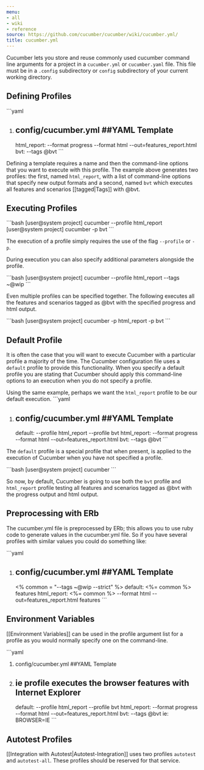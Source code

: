 ```yaml
---
menu:
- all
- wiki
- reference
source: https://github.com/cucumber/cucumber/wiki/cucumber.yml/
title: cucumber.yml
---
```


Cucumber lets you store and reuse commonly used cucumber command line arguments for a project in a <code>cucumber.yml</code> or <code>cucumber.yaml</code> file. This file must be in a <code>.config</code> subdirectory or <code>config</code> subdirectory of your current working directory.

Defining Profiles
-----------------

\`\`\`yaml

1.  config/cucumber.yml
    \#\#YAML Template
    ---
    html\_report: --format progress --format html --out=features\_report.html
    bvt: --tags @bvt
    \`\`\`

Defining a template requires a name and then the command-line options that you want to execute with this profile. The example above generates two profiles: the first, named <code>html\_report</code>, with a list of command-line options that specify new output formats and a second, named <code>bvt</code> which executes all features and scenarios \[\[tagged|Tags\]\] with @bvt.

Executing Profiles
------------------

\`\`\`bash
\[user@system project\] cucumber --profile html\_report
\[user@system project\] cucumber -p bvt
\`\`\`

The execution of a profile simply requires the use of the flag <code>--profile</code> or <code>-p</code>.

During execution you can also specify additional parameters alongside the profile.

\`\`\`bash
\[user@system project\] cucumber --profile html\_report --tags ~@wip
\`\`\`

Even multiple profiles can be specified together. The following executes all the features and scenarios tagged as @bvt with the specified progress and html output.

\`\`\`bash
\[user@system project\] cucumber -p html\_report -p bvt
\`\`\`

Default Profile
---------------

It is often the case that you will want to execute Cucumber with a particular profile a majority of the time. The Cucumber configuration file uses a <code>default</code> profile to provide this functionality. When you specify a default profile you are stating that Cucumber should apply this command-line options to an execution when you do not specify a profile.

Using the same example, perhaps we want the <code>html\_report</code> profile to be our default execution.
\`\`\`yaml

1.  config/cucumber.yml
    \#\#YAML Template
    ---
    default: --profile html\_report --profile bvt
    html\_report: --format progress --format html --out=features\_report.html
    bvt: --tags @bvt
    \`\`\`

The <code>default</code> profile is a special profile that when present, is applied to the execution of Cucumber when you have not specified a profile.

\`\`\`bash
\[user@system project\] cucumber
\`\`\`

So now, by default, Cucumber is going to use both the <code>bvt</code> profile and <code>html\_report</code> profile testing all features and scenarios tagged as @bvt with the progress output and html output.

Preprocessing with ERb
----------------------

The cucumber.yml file is preprocessed by ERb; this allows you to use ruby code to generate values in the cucumber.yml file. So if you have several profiles with similar values you could do something like:

\`\`\`yaml

1.  config/cucumber.yml
    \#\#YAML Template
    ---
    &lt;% common = "--tags ~@wip --strict" %&gt;
    default: &lt;%= common %&gt; features
    html\_report: &lt;%= common %&gt; --format html --out=features\_report.html features
    \`\`\`

Environment Variables
---------------------

\[\[Environment Variables\]\] can be used in the profile argument list for a profile as you would normally specify one on the command-line.

\`\`\`yaml

1.  config/cucumber.yml
    \#\#YAML Template
2.  ie profile executes the browser features with Internet Explorer
    ---
    default: --profile html\_report --profile bvt
    html\_report: --format progress --format html --out=features\_report.html
    bvt: --tags @bvt
    ie: BROWSER=IE
    \`\`\`

Autotest Profiles
-----------------

\[\[Integration with Autotest|Autotest-Integration\]\] uses two profiles <code>autotest</code> and <code>autotest-all</code>. These profiles should be reserved for that service.
